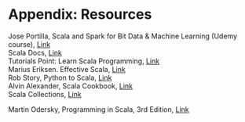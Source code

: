 # Appendix: Resources

Jose Portilla, Scala and Spark for Bit Data & Machine Learning (Udemy course), [Link](https://www.udemy.com/scala-and-spark-for-big-data-and-machine-learning/)<br>
Scala Docs, [Link](https://docs.scala-lang.org/)<br>
Tutorials Point: Learn Scala Programming, [Link](https://www.tutorialspoint.com/scala/index.htm)<br>
Marius Eriksen. Effective Scala, [Link](http://twitter.github.io/effectivescala/)<br>
Rob Story, Python to Scala, [Link](https://wrobstory.gitbooks.io/python-to-scala/content/index.html)<br>
Alvin Alexander, Scala Cookbook, [Link](https://www.oreilly.com/library/view/scala-cookbook/9781449340292/)<br>
Scala Collections, [Link](https://stackoverflow.com/questions/1722137/scala-2-8-collections-design-tutorial)<br>


Martin Odersky, Programming in Scala, 3rd Edition, [Link](https://www.artima.com/shop/programming_in_scala_3ed)
